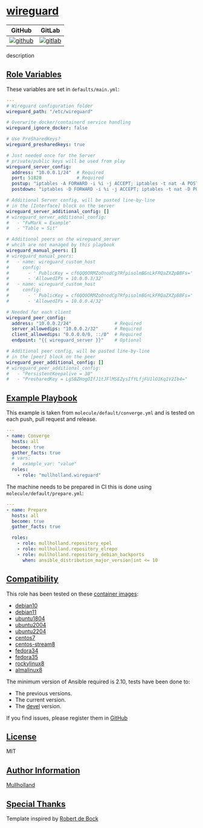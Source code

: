 # [wireguard](#wireguard)

|GitHub|GitLab|
|------|------|
|[![github](https://github.com/mullholland/ansible-role-wireguard/workflows/Ansible%20Molecule/badge.svg)](https://github.com/mullholland/ansible-role-wireguard/actions)|[![gitlab](https://gitlab.com/mullholland/ansible-role-wireguard/badges/master/pipeline.svg)](https://gitlab.com/mullholland/ansible-role-wireguard)|[![quality](https://img.shields.io/ansible/quality/unset)](https://galaxy.ansible.com/mullholland/wireguard)|

description

## [Role Variables](#role-variables)

These variables are set in `defaults/main.yml`:
```yaml
---
# Wireguard configuration folder
wireguard_path: "/etc/wireguard"

# Overwrite docker/containerd service handling
wireguard_ignore_docker: false

# Use PreSharedKeys?
wireguard_presharedkeys: true

# Just needed once for the Server
# private/public keys will be used from play
wireguard_server_config:
  address: "10.0.0.1/24"  # Required
  port: 51820             # Required
  postup: "iptables -A FORWARD -i %i -j ACCEPT; iptables -t nat -A POSTROUTING -o eth0 -j MASQUERADE"              # Optional
  postdown: "iptables -D FORWARD -i %i -j ACCEPT; iptables -t nat -D POSTROUTING -o eth0 -j MASQUERADE"            # Optional

# Additional Server config, will be pasted line-by-line
# in the [Interface] block on the server
wireguard_server_additional_config: []
# wireguard_server_additional_config:
#   - "FwMark = Example"
#   - "Table = Sit"

# Additional peers on the wireguard_server
# whcih are not managed by this playbook
wireguard_manual_peers: []
# wireguard_manual_peers:
#   - name: wireguard_custom_host
#     config:
#       - ' PublicKey = cf6QQ0ORMZoOnodCg7RfpisolmBGnLkFRQaZXZpBBFs='
#       - 'AllowedIPs = 10.0.0.3/32'
#   - name: wireguard_custom_host
#     config:
#       - ' PublicKey = cf6QQ0ORMZoOnodCg7RfpisolmBGnLkFRQaZXZpBBFs='
#       - 'AllowedIPs = 10.0.0.4/32'

# Needed for each client
wireguard_peer_config:
  address: "10.0.0.2/24"                # Required
  server_allowedips: "10.0.0.2/32"      # Required
  client_allowedips: "0.0.0.0/0, ::/0"  # Required
  endpoint: "{{ wireguard_server }}"    # Optional

# Additional peer config, will be pasted line-by-line
# in the [peer] block on the peer
wireguard_peer_additional_config: []
# wireguard_peer_additional_config:
#   - "PersistentKeepalive = 30"
#   - "PresharedKey = Lg5BZHogOIfJ1tJFlMSEZysIfYLfjFU1lO1Kq1V2Ib4="
```


## [Example Playbook](#example-playbook)

This example is taken from `molecule/default/converge.yml` and is tested on each push, pull request and release.
```yaml
---
- name: Converge
  hosts: all
  become: true
  gather_facts: true
  # vars:
  #   example_var: "value"
  roles:
    - role: "mullholland.wireguard"
```

The machine needs to be prepared in CI this is done using `molecule/default/prepare.yml`:
```yaml
---
- name: Prepare
  hosts: all
  become: true
  gather_facts: true

  roles:
    - role: mullholland.repository_epel
    - role: mullholland.repository_elrepo
    - role: mullholland.repository_debian_backports
      when: ansible_distribution_major_version|int <= 10
```





## [Compatibility](#compatibility)

This role has been tested on these [container images](https://hub.docker.com/u/mullholland):

-   [debian10](https://hub.docker.com/r/mullholland/docker-molecule-debian10)
-   [debian11](https://hub.docker.com/r/mullholland/docker-molecule-debian11)
-   [ubuntu1804](https://hub.docker.com/r/mullholland/docker-molecule-ubuntu1804)
-   [ubuntu2004](https://hub.docker.com/r/mullholland/docker-molecule-ubuntu2004)
-   [ubuntu2204](https://hub.docker.com/r/mullholland/docker-molecule-ubuntu2204)
-   [centos7](https://hub.docker.com/r/mullholland/docker-molecule-centos7)
-   [centos-stream8](https://hub.docker.com/r/mullholland/docker-molecule-centos-stream8)
-   [fedora34](https://hub.docker.com/r/mullholland/docker-molecule-fedora34)
-   [fedora35](https://hub.docker.com/r/mullholland/docker-molecule-fedora35)
-   [rockylinux8](https://hub.docker.com/r/mullholland/docker-molecule-rockylinux8)
-   [almalinux8](https://hub.docker.com/r/mullholland/docker-molecule-almalinux8)

The minimum version of Ansible required is 2.10, tests have been done to:

-   The previous versions.
-   The current version.
-   The [devel](https://docs.ansible.com/ansible/latest/installation_guide/intro_installation.html#installing-devel-from-github-with-pip) version.





If you find issues, please register them in [GitHub](https://github.com/mullholland/ansible-role-wireguard/issues)

## [License](#license)

MIT


## [Author Information](#author-information)

[Mullholland](https://github.com/mullholland)

## [Special Thanks](#special-thanks)

Template inspired by [Robert de Bock](https://github.com/robertdebock)
